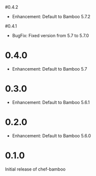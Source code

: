 #0.4.2

* Enhancement: Default to Bamboo 5.7.2

#0.4.1

* BugFix: Fixed version from 5.7 to 5.7.0

# 0.4.0

* Enhancement: Default to Bamboo 5.7

# 0.3.0

* Enhancement: Default to Bamboo 5.6.1

# 0.2.0

* Enhancement: Default to Bamboo 5.6.0

# 0.1.0

Initial release of chef-bamboo
